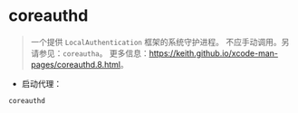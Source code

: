 # coreauthd

> 一个提供 `LocalAuthentication` 框架的系统守护进程。
> 不应手动调用。另请参见：`coreautha`。
> 更多信息：<https://keith.github.io/xcode-man-pages/coreauthd.8.html>。

- 启动代理：

`coreauthd`
